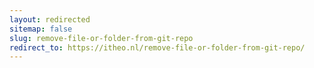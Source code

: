 ```yaml
---
layout: redirected
sitemap: false
slug: remove-file-or-folder-from-git-repo
redirect_to: https://itheo.nl/remove-file-or-folder-from-git-repo/
---
```

